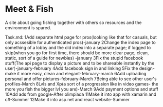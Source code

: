 # Meet & Fish
A site about going fishing together with others so resources and the environment is spared.


Task.md:
	1Add separate html page for pros(looking like that for casuals, but only acssesible for authenticated pros)-january 
	2Change the index page to something of a lobby and the old index into a separate page; if logged to skip(when you go for first time, there should be more clear page, clean, static, sort of a guide for newbies) -january 
	3Fix the stupid facebook stuff(The api page to display a picture and to be shareable instantly by the user)-january-february 
	4Add facebook sign in and linking 
	5Fix the design-make it more easy, clean and elegant-february-march 
	6Add uploading personal and offer pictures-february-March 
	7Being able to see other user's profiles-March 
	8Lvls and Xp(a sort of a progression like in video games- the more you fish the bigger lvl you are)-March 
	9Add payment options and stuff 
	10Add ads from google-After olimpiada 
	11Make it into app with xamarin and c#-Summer 
	12Make it into asp.net and react website-Summer
